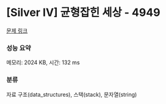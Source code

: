 # [Silver IV] 균형잡힌 세상 - 4949 

[문제 링크](https://www.acmicpc.net/problem/4949) 

### 성능 요약

메모리: 2024 KB, 시간: 132 ms

### 분류

자료 구조(data_structures), 스택(stack), 문자열(string)

